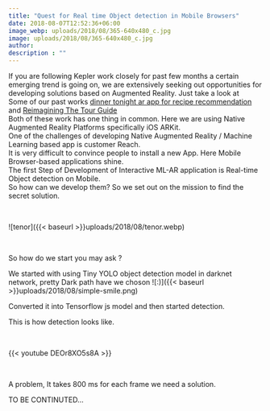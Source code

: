 ```yaml
---
title: "Quest for Real time Object detection in Mobile Browsers"
date: 2018-08-07T12:52:36+06:00
image_webp: uploads/2018/08/365-640x480_c.jpg
image: uploads/2018/08/365-640x480_c.jpg
author: 
description : ""
---
```



If you are following Kepler work closely for past few months a certain emerging trend is going on, we are extensively seeking out opportunities for developing solutions based on Augmented Reality. Just take a look at  
Some of our past works [dinner tonight ar app for recipe recommendation](http://experiencesutra.com/experiments/dinner-tonight-ar-app-for-recipe-recommendation/) and [Reimagining The Tour Guide](http://experiencesutra.com/experiments/reimagining-the-tour-guide/)  
Both of these work has one thing in common. Here we are using Native Augmented Reality Platforms specifically iOS ARKit.  
One of the challenges of developing Native Augmented Reality / Machine Learning based app is customer Reach.  
It is very difficult to convince people to install a new App. Here Mobile Browser-based applications shine.  
The first Step of Development of Interactive ML-AR application is Real-time Object detection on Mobile.  
So how can we develop them? So we set out on the mission to find the secret solution.

&nbsp;
&nbsp;

![tenor]({{< baseurl >}}uploads/2018/08/tenor.webp)

&nbsp;
&nbsp;


So how do we start you may ask ?

We started with using Tiny YOLO object detection model in darknet network, pretty Dark path have we choson ![:)]({{< baseurl >}}uploads/2018/08/simple-smile.png)

Converted it into Tensorflow js model and then started detection.

This is how detection looks like.

&nbsp;
&nbsp;

{{< youtube DEOr8XO5s8A >}}

&nbsp;
&nbsp;


A problem, It takes 800 ms for each frame we need a solution.

TO BE CONTINUTED…

